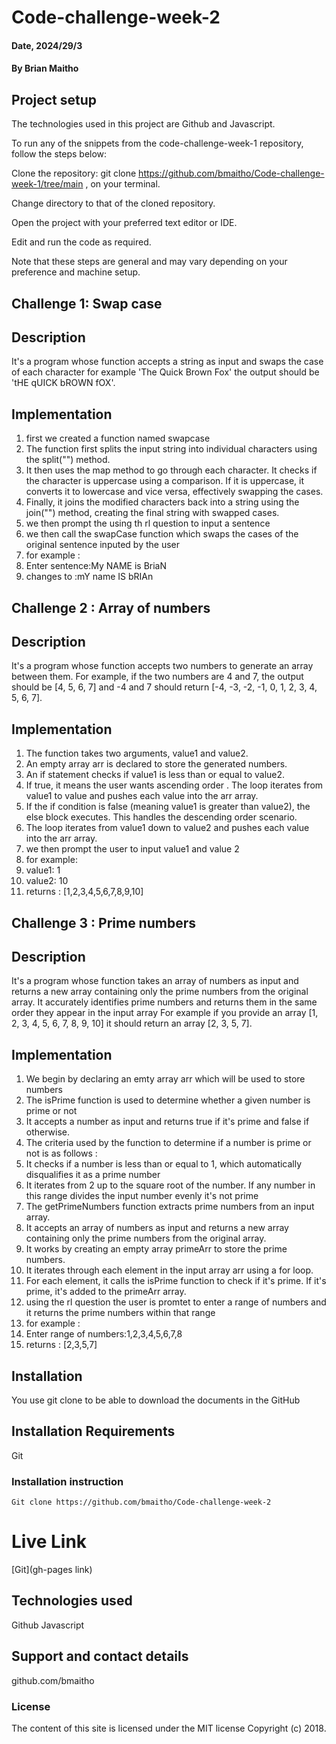# Code-challenge-week-2

#### Date, 2024/29/3 
#### By Brian Maitho
## Project setup
The technologies used in this project are Github and Javascript.

To run any of the snippets from the code-challenge-week-1 repository, follow the steps below:

Clone the repository: git clone https://github.com/bmaitho/Code-challenge-week-1/tree/main , on your terminal.

Change directory to that of the cloned repository.

Open the project with your preferred text editor or IDE.

Edit and run the code as required.

Note that these steps are general and may vary depending on your preference and machine setup.

## Challenge 1: Swap case
## Description
It's a program whose function accepts a string as input and swaps the case of each character for example 'The Quick Brown Fox' the output should be 'tHE qUICK bROWN fOX'.
## Implementation 
1. first we created a function named swapcase 
2. The function first splits the input string into individual characters using the split("") method.
3. It then uses the map method to go through each character. It checks if the character is uppercase using a comparison. If it is uppercase, it converts it to lowercase and vice versa, effectively swapping the cases.
4. Finally, it joins the modified characters back into a string using the join("") method, creating the final string with swapped cases.
5. we then prompt the using th rl question to input a sentence 
6. we then call the swapCase function which swaps the cases of the original sentence inputed by the user 
7. for example :
8. Enter sentence:My NAME is BriaN
9. changes to :mY name IS bRIAn

## Challenge 2 : Array of numbers
## Description
It's a program whose function accepts two numbers to generate an array between them. For example, if the two numbers are 4 and 7, the output should be [4, 5, 6, 7] and -4 and 7 should return [-4, -3, -2, -1, 0, 1, 2, 3, 4, 5, 6, 7].
## Implementation

1. The function takes two arguments, value1 and value2.
2. An empty array arr is declared to store the generated numbers.
3. An if statement checks if value1 is less than or equal to value2.
4. If true, it means the user wants ascending order . The loop iterates from value1 to value and pushes each value into the arr array.
5. If the if condition is false (meaning value1 is greater than value2), the else block executes. This handles the descending order scenario. 
6. The loop iterates from value1 down to value2  and pushes each value into the arr array.
7. we then prompt the user to input value1 and value 2 
8. for example:
9. value1: 1
10. value2: 10
11. returns : [1,2,3,4,5,6,7,8,9,10]
## Challenge 3 : Prime numbers
## Description 
It's a program whose function takes an array of numbers as input and returns a new array containing only the prime numbers from the original array. It accurately identifies prime numbers and returns them in the same order they appear in the input array
For example if you provide an array [1, 2, 3, 4, 5, 6, 7, 8, 9, 10] it should return an array [2, 3, 5, 7].
## Implementation
1. We begin by declaring an emty array arr which will be used to store numbers
2. The isPrime function is used to determine whether a given number is prime or not 
3.  It accepts a number as input and returns true if it's prime and false if otherwise.
4.  The criteria used by the function to determine if a number is prime or not is as follows : 
5.  It checks if a number is less than or equal to 1, which automatically disqualifies it as a prime number 
6. It iterates from 2 up to the square root of the number.
If any number in this range divides the input number evenly it's not prime
7. The getPrimeNumbers function extracts prime numbers from an input array.
8. It accepts an array of numbers as input and returns a new array containing only the prime numbers from the original array.
9. It works by creating an  empty array primeArr to store the prime numbers.
10. It iterates through each element in the input array arr using a for loop.
11. For each element, it calls the isPrime function to check if it's prime.
If it's prime, it's added to the primeArr array.
12. using the rl question the user is promtet to enter a range of numbers and it returns the prime numbers within that range 
13. for example :
14. Enter range of numbers:1,2,3,4,5,6,7,8
15. returns : [2,3,5,7]

## Installation
You use git clone to be able to download the documents in the GitHub

## Installation Requirements
Git

### Installation instruction
```
Git clone https://github.com/bmaitho/Code-challenge-week-2
```

# Live Link
[Git](gh-pages link)

## Technologies used
Github
Javascript

## Support and contact details
github.com/bmaitho

### License
The content of this site is licensed under the MIT license
Copyright (c) 2018.
